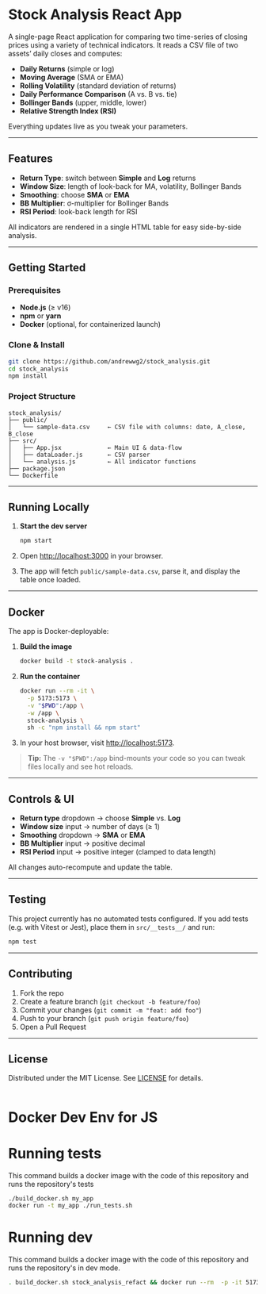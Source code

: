 # Stock Analysis React App

A single-page React application for comparing two time-series of closing prices using a variety of technical indicators. It reads a CSV file of two assets’ daily closes and computes:

- **Daily Returns** (simple or log)  
- **Moving Average** (SMA or EMA)  
- **Rolling Volatility** (standard deviation of returns)  
- **Daily Performance Comparison** (A vs. B vs. tie)  
- **Bollinger Bands** (upper, middle, lower)  
- **Relative Strength Index (RSI)**  

Everything updates live as you tweak your parameters.

---

## Features

- **Return Type**: switch between **Simple** and **Log** returns  
- **Window Size**: length of look-back for MA, volatility, Bollinger Bands  
- **Smoothing**: choose **SMA** or **EMA**  
- **BB Multiplier**: σ-multiplier for Bollinger Bands  
- **RSI Period**: look-back length for RSI  

All indicators are rendered in a single HTML table for easy side-by-side analysis.

---

## Getting Started

### Prerequisites

- **Node.js** (≥ v16)  
- **npm** or **yarn**  
- **Docker** (optional, for containerized launch)

### Clone & Install

```bash
git clone https://github.com/andrewwg2/stock_analysis.git
cd stock_analysis
npm install
````

### Project Structure

```
stock_analysis/
├── public/
│   └── sample-data.csv     ← CSV file with columns: date, A_close, B_close
├── src/
│   ├── App.jsx             ← Main UI & data-flow
│   ├── dataLoader.js       ← CSV parser
│   └── analysis.js         ← All indicator functions
├── package.json
└── Dockerfile
```

---

## Running Locally

1. **Start the dev server**

   ```bash
   npm start
   ```

2. Open [http://localhost:3000](http://localhost:3000) in your browser.

3. The app will fetch `public/sample-data.csv`, parse it, and display the table once loaded.

---

## Docker

The app is Docker-deployable:

1. **Build the image**

   ```bash
   docker build -t stock-analysis .
   ```

2. **Run the container**

   ```bash
   docker run --rm -it \
     -p 5173:5173 \
     -v "$PWD":/app \
     -w /app \
     stock-analysis \
     sh -c "npm install && npm start"
   ```

3. In your host browser, visit [http://localhost:5173](http://localhost:5173).

> **Tip:** The `-v "$PWD":/app` bind-mounts your code so you can tweak files locally and see hot reloads.

---

## Controls & UI

* **Return type** dropdown → choose **Simple** vs. **Log**
* **Window size** input → number of days (≥ 1)
* **Smoothing** dropdown → **SMA** or **EMA**
* **BB Multiplier** input → positive decimal
* **RSI Period** input → positive integer (clamped to data length)

All changes auto-recompute and update the table.

---

## Testing

This project currently has no automated tests configured. If you add tests (e.g. with Vitest or Jest), place them in `src/__tests__/` and run:

```bash
npm test
```

---

## Contributing

1. Fork the repo
2. Create a feature branch (`git checkout -b feature/foo`)
3. Commit your changes (`git commit -m "feat: add foo"`)
4. Push to your branch (`git push origin feature/foo`)
5. Open a Pull Request

---

## License

Distributed under the MIT License. See [LICENSE](LICENSE) for details.

```
```


# Docker Dev Env for JS

# Running tests

This command builds a docker image with the code of this repository and runs the repository's tests

```sh
./build_docker.sh my_app
docker run -t my_app ./run_tests.sh
```
# Running dev

This command builds a docker image with the code of this repository and runs the repository's in dev mode.

```sh
. build_docker.sh stock_analysis_refact && docker run --rm  -p -it 5173:5173 stock_analysis_refact ./run_dev.sh
```

